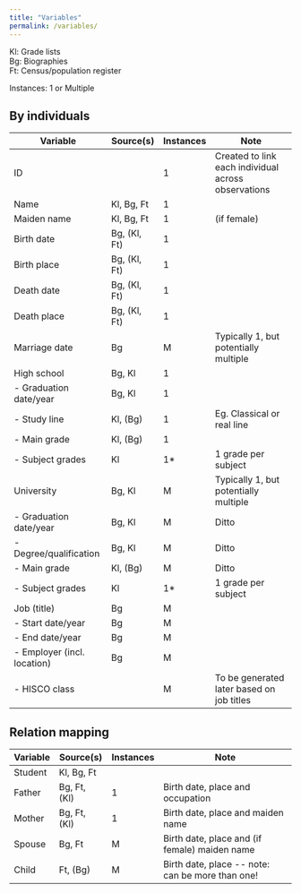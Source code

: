 ```yaml
---
title: "Variables"
permalink: /variables/
---
```


Kl: Grade lists  
Bg: Biographies  
Ft: Census/population register

Instances: 1 or Multiple

## By individuals

| Variable | Source(s) | Instances | Note |
|---|---|---|---|
| ID | | 1 | Created to link each individual across observations |
| Name | Kl, Bg, Ft | 1 | |
| Maiden name | Kl, Bg, Ft | 1 | (if female) |
| Birth date | Bg, (Kl, Ft) | 1 | |
| Birth place | Bg, (Kl, Ft) | 1 | |
| Death date | Bg, (Kl, Ft) | 1 | |
| Death place | Bg, (Kl, Ft) | 1 | |
| Marriage date | Bg | M | Typically 1, but potentially multiple |
| High school | Bg, Kl | 1 | |
| - Graduation date/year | Bg, Kl | 1 | |
| - Study line | Kl, (Bg) | 1 | Eg. Classical or real line |
| - Main grade | Kl, (Bg) | 1 | |
| - Subject grades | Kl | 1* | 1 grade per subject |
| University | Bg, Kl | M | Typically 1, but potentially multiple |
| - Graduation date/year | Bg, Kl | M | Ditto |
| - Degree/qualification | Bg, Kl | M | Ditto |
| - Main grade | Kl, (Bg) | M | Ditto |
| - Subject grades | Kl | 1* | 1 grade per subject |
| Job (title) | Bg | M |  |
| - Start date/year | Bg | M |  |
| - End date/year | Bg | M |  |
| - Employer (incl. location) | Bg | M |  |
| - HISCO class |  | M | To be generated later based on job titles |


## Relation mapping

| Variable | Source(s) | Instances | Note |
|---|---|---|---|
| Student | Kl, Bg, Ft |  | | 
| Father | Bg, Ft, (Kl) | 1 | Birth date, place and occupation |
| Mother | Bg, Ft, (Kl) | 1 | Birth date, place and maiden name |
| Spouse | Bg, Ft | M | Birth date, place and (if female) maiden name |
| Child | Ft, (Bg) | M | Birth date, place -- note: can be more than one! |
